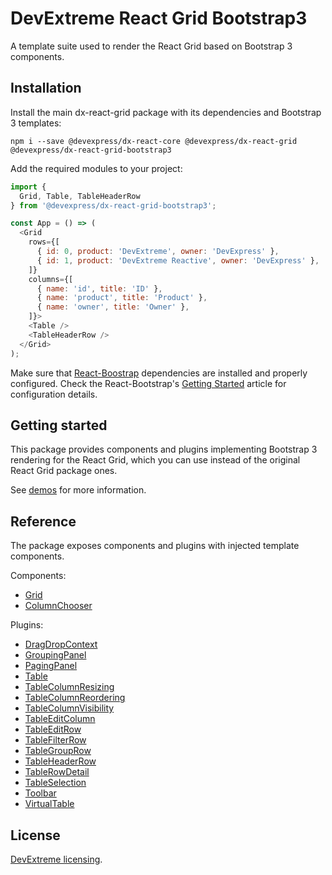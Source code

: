 # DevExtreme React Grid Bootstrap3

A template suite used to render the React Grid based on Bootstrap 3 components.

## Installation

Install the main dx-react-grid package with its dependencies and Bootstrap 3 templates:

```
npm i --save @devexpress/dx-react-core @devexpress/dx-react-grid @devexpress/dx-react-grid-bootstrap3
```

Add the required modules to your project:

```js
import {
  Grid, Table, TableHeaderRow
} from '@devexpress/dx-react-grid-bootstrap3';

const App = () => (
  <Grid
    rows={[
      { id: 0, product: 'DevExtreme', owner: 'DevExpress' },
      { id: 1, product: 'DevExtreme Reactive', owner: 'DevExpress' },
    ]}
    columns={[
      { name: 'id', title: 'ID' },
      { name: 'product', title: 'Product' },
      { name: 'owner', title: 'Owner' },
    ]}>
    <Table />
    <TableHeaderRow />
  </Grid>
);
```

Make sure that [React-Boostrap](https://react-bootstrap.github.io) dependencies are installed and properly configured. Check the React-Bootstrap's [Getting Started](https://react-bootstrap.github.io/getting-started.html) article for configuration details.

## Getting started

This package provides components and plugins implementing Bootstrap 3 rendering for the React Grid, which you can use instead of the original React Grid package ones.

See [demos](https://devexpress.github.io/devextreme-reactive/react/grid/demos/) for more information.

## Reference

The package exposes components and plugins with injected template components.

Components:

- [Grid](https://devexpress.github.io/devextreme-reactive/react/grid/docs/reference/grid/)
- [ColumnChooser](https://devexpress.github.io/devextreme-reactive/react/grid/docs/reference/column-chooser/)

Plugins:

- [DragDropContext](https://devexpress.github.io/devextreme-reactive/react/grid/docs/reference/drag-drop-context/)
- [GroupingPanel](https://devexpress.github.io/devextreme-reactive/react/grid/docs/reference/grouping-panel/)
- [PagingPanel](https://devexpress.github.io/devextreme-reactive/react/grid/docs/reference/paging-panel/)
- [Table](https://devexpress.github.io/devextreme-reactive/react/grid/docs/reference/table/)
- [TableColumnResizing](https://devexpress.github.io/devextreme-reactive/react/grid/docs/reference/table-column-resizing/)
- [TableColumnReordering](https://devexpress.github.io/devextreme-reactive/react/grid/docs/reference/table-column-reordering/)
- [TableColumnVisibility](https://devexpress.github.io/devextreme-reactive/react/grid/docs/reference/table-column-visibility/)
- [TableEditColumn](https://devexpress.github.io/devextreme-reactive/react/grid/docs/reference/table-edit-column/)
- [TableEditRow](https://devexpress.github.io/devextreme-reactive/react/grid/docs/reference/table-edit-row/)
- [TableFilterRow](https://devexpress.github.io/devextreme-reactive/react/grid/docs/reference/table-filter-row/)
- [TableGroupRow](https://devexpress.github.io/devextreme-reactive/react/grid/docs/reference/table-group-row/)
- [TableHeaderRow](https://devexpress.github.io/devextreme-reactive/react/grid/docs/reference/table-header-row/)
- [TableRowDetail](https://devexpress.github.io/devextreme-reactive/react/grid/docs/reference/table-row-detail/)
- [TableSelection](https://devexpress.github.io/devextreme-reactive/react/grid/docs/reference/table-selection/)
- [Toolbar](https://devexpress.github.io/devextreme-reactive/react/grid/docs/reference/toolbar/)
- [VirtualTable](https://devexpress.github.io/devextreme-reactive/react/grid/docs/reference/virtual-table/)

## License

[DevExtreme licensing](https://js.devexpress.com/licensing/).
